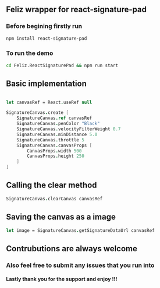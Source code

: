 ## Feliz wrapper for react-signature-pad

### Before begining firstly run

```bash
npm install react-signature-pad
```

### To run the demo

```bash
cd Feliz.ReactSignaturePad && npm run start
```

## Basic implementation

```fsharp

let canvasRef = React.useRef null

SignatureCanvas.create [
    SignatureCanvas.ref canvasRef
    SignatureCanvas.penColor "Black"
    SignatureCanvas.velocityFilterWeight 0.7
    SignatureCanvas.minDistance 5.0
    SignatureCanvas.throttle 5
    SignatureCanvas.canvasProps [
        CanvasProps.width 500
        CanvasProps.height 250
    ]
]

```

## Calling the clear method
```fsharp
SignatureCanvas.clearCanvas canvasRef
```

## Saving the canvas as a image
```fsharp
let image = SignatureCanvas.getSignatureDataUrl canvasRef
```

## Contrubutions are always welcome
### Also feel free to submit any issues that you run into

#### Lastly thank you for the support and enjoy !!!
